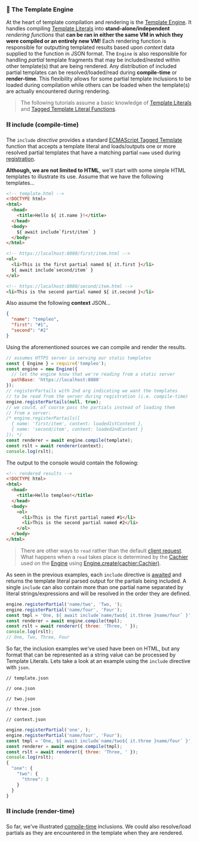 ### 🚂 The Template Engine
At the heart of template compilation and rendering is the [Template Engine](module-templeo-Engine.html). It handles compiling [Template Literals](https://developer.mozilla.org/en-US/docs/Web/JavaScript/Reference/Template_literals) into __stand-alone/independent__ _rendering functions_ that __can be ran in either the same VM in which they were compiled or an entirely new VM!__ Each rendering function is responsible for outputting templated results based upon _context_ data supplied to the function in JSON format. The `Engine` is also responsible for handling _partial_ template fragments that may be included/nested within other template(s) that are being rendered. Any distribution of included partial templates can be resolved/loaded/read during __compile-time__ or __render-time__. This flexibility allows for some partial template inclusions to be loaded during compilation while others can be loaded when the template(s) are actually encountered during rendering.

> The following tutorials assume a basic knowledge of [Template Literals](https://developer.mozilla.org/en-US/docs/Web/JavaScript/Reference/Template_literals) and [Tagged Template Literal Functions](https://developer.mozilla.org/en-US/docs/Web/JavaScript/Reference/Template_literals#Tagged_templates).

### ⛓️ include (compile-time) <sub id="compiletime"></sub>

The `include` _directive_ provides a standard [ECMAScript Tagged Template](https://developer.mozilla.org/en-US/docs/Web/JavaScript/Reference/Template_literals#Tagged_templates) function that accepts a template literal and loads/outputs one or more resolved partial templates that have a matching partial `name` used during [registration](module-templeo.Engine.html#registerPartial).

__Although, we are not limited to HTML__, we'll start with some simple HTML templates to illustrate its use. Assume that we have the following templates...

```html
<!-- template.html -->
<!DOCTYPE html>
<html>
  <head>
    <title>Hello ${ it.name }!</title>
  </head>
  <body>
    ${ await include`first/item` }
  </body>
</html>
```

```html
<!-- https://localhost:8080/first/item.html -->
<ol>
  <li>This is the first partial named ${ it.first }</li>
  ${ await include`second/item` }
</ol>
```

```html
<!-- https://localhost:8080/second/item.html -->
<li>This is the second partial named ${ it.second }</li>
```

Also assume the following __context__ JSON...

```json
{
  "name": "templeo",
  "first": "#1",
  "second": "#2"
}
```

Using the aforementioned sources we can compile and render the results.

```js
// assumes HTTPS server is serving our static templates
const { Engine } = require('templeo'); 
const engine = new Engine({
  // let the engine know that we're reading from a static server
  pathBase: 'https://localhost:8080'
});
// registerPartails with 2nd arg indicating we want the templates
// to be read from the server during registration (i.e. compile-time)
engine.registerPartails(null, true);
// we could, of course pass the partials instead of loading them
// from a server:
/* engine.registerPartails([
  { name: 'first/item', content: loaded1stContent },
  { name: 'second/item', content: loaded2ndContent }
]); */
const renderer = await engine.compile(template);
const rslt = await renderer(context);
console.log(rslt);
```

The output to the console would contain the following:

```html
<!-- rendered results -->
<!DOCTYPE html>
<html>
  <head>
    <title>Hello templeo!</title>
  </head>
  <body>
    <ol>
      <li>This is the first partial named #1</li>
      <li>This is the second partial named #2</li>
    </ol>
  </body>
</html>
```

> There are other ways to `read` rather than the default [client request](Cachier.html). What happens when a `read` takes place is determined by the [Cachier](Cachier.html) used on the [Engine](module-templeo.Engine.html) using [Engine.create(cachier:Cachier)](module-templeo.Engine.html#.create).

As seen in the previous examples, each `include` directive is [awaited](https://developer.mozilla.org/en-US/docs/Web/JavaScript/Reference/Operators/await) and returns the template literal parsed output for the partials being included. A single `include` can also contain more than one partial name separated by literal strings/expressions and will be resolved in the order they are defined.

```js
engine.registerPartial('name/two', 'Two, ');
engine.registerPartial('name/four', 'Four');
const tmpl = 'One, ${ await include`name/two${ it.three }name/four` }';
const renderer = await engine.compile(tmpl);
const rslt = await renderer({ three: 'Three, ' });
console.log(rslt);
// One, Two, Three, Four
```

So far, the inclusion examples we've used have been on HTML, but any format that can be represented as a string value can be processed by Template Literals. Lets take a look at an example using the `include` directive with `json`.

```jsdocp test/views/template.jsont
// template.json
```
```jsdocp test/views/partials/json/one.jsont
// one.json
```
```jsdocp test/views/partials/json/two.jsont
// two.json
```
```jsdocp test/views/partials/json/three.jsont
// three.json
```
```jsdocp test/context/json/it.json
// context.json
```

```js
engine.registerPartial('one', );
engine.registerPartial('name/four', 'Four');
const tmpl = 'One, ${ await include`name/two${ it.three }name/four` }';
const renderer = await engine.compile(tmpl);
const rslt = await renderer({ three: 'Three, ' });
console.log(rslt);
{
  "one": {
    "two": {
      "three": 3
    }
  }
}
```

### ⛓️ include (render-time) <sub id="rendertime"></sub>

So far, we've illustrated [compile-time](#compiletime) inclusions. We could also resolve/load partials as they are encountered in the template when they are rendered.
